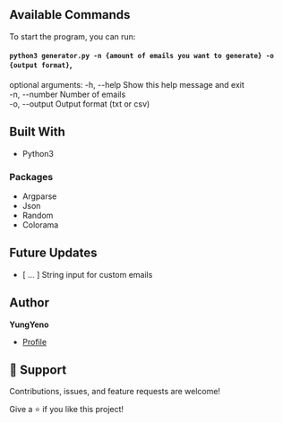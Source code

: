 <h1 align="center"><Email_Gen></h1>

<p align="center"><Generate unlimited dummy emails!></p>


## Available Commands

To start the program, you can run:

#### `python3 generator.py -n {amount of emails you want to generate} -o {output format}`,

optional arguments:
  -h, --help      Show this help message and exit <br>
  -n, --number    Number of emails <br>
  -o, --output    Output format (txt or csv) <br>


## Built With

- Python3
### Packages
- Argparse
- Json
- Random
- Colorama

## Future Updates

- [ ... ] String input for custom emails

## Author

**YungYeno**

- [Profile](https://github.com/YungYeno)

## 🤝 Support

Contributions, issues, and feature requests are welcome!

Give a ⭐️ if you like this project!
